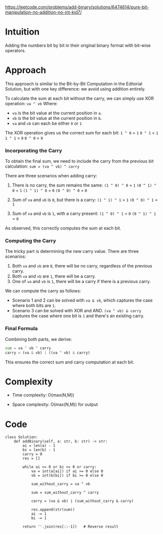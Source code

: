 https://leetcode.com/problems/add-binary/solutions/6474614/pure-bit-manipulation-no-addition-no-int-kid7/

# Intuition
Adding the numbers bit by bit in their original binary format with bit-wise operators.

# Approach
This approach is similar to the Bit-by-Bit Computation in the Editorial Solution, but with one key difference: we avoid using addition entirely.

To calculate the sum at each bit without the carry, we can simply use XOR operation:
`va ^ vb`
Where:
- `va` is the bit value at the current position in `a`.
- `vb` is the bit value at the current position in `b`.
- `va` and `vb` can each be either `0` or `1`

The XOR operation gives us the correct sum for each bit:
`1 ^ 0` = `1`
`0 ^ 1` = `1`
`1 ^ 1` = `0`
`0 ^ 0` = `0`

### Incorporating the Carry
To obtain the final sum, we need to include the carry from the previous bit calculation:
`sum = (va ^ vb) ^ carry`

There are three scenarios when adding carry:
1. There is no carry, the sum remains the same:
`(1 ^ 0) ^ 0` = `1`
`(0 ^ 1) ^ 0` = `1`
`(1 ^ 1) ^ 0` = `0`
`(0 ^ 0) ^ 0` = `0`

2. Sum of `va` and `vb` is `0`, but there is a carry:
`(1 ^ 1) ^ 1` = `1`
`(0 ^ 0) ^ 1` = `1`

3. Sum of `va` and `vb` is `1`, with a carry present:
`(1 ^ 0) ^ 1` = `0`
`(0 ^ 1) ^ 1` = `0`

As observed, this correctly computes the sum at each bit.

### Computing the Carry
The tricky part is determining the new carry value. There are three scenarios:

1. Both `va` and `vb` are `0`, there will be no carry, regardless of the previous carry.
2. Both `va` and `vb` are `1`, there will be a carry.
3. One of `va` and `vb` is `1`, there will be a carry if there is a previous carry.

We can compute the carry as follows:
- Scenario 1 and 2 can be solved with `va & vb`, which captures the case where both bits are `1`.
- Scenario 3 can be solved with XOR and AND. `(va ^ vb) & carry` captures the case where one bit is `1` and there's an existing carry.

### Final Formula

Combining both parts, we derive:
``` python
sum = va ^ vb ^ carry
carry = (va & vb) | ((va ^ vb) & carry)
```
This ensures the correct sum and carry computation at each bit.

# Complexity
- Time complexity: O(max(N,M))

- Space complexity: O(max(N,M)) for output

# Code
```python3 []
class Solution:
    def addBinary(self, a: str, b: str) -> str:
        ai = len(a) - 1
        bi = len(b) - 1
        carry = 0
        res = []

        while ai >= 0 or bi >= 0 or carry:
            va = int(a[ai]) if ai >= 0 else 0
            vb = int(b[bi]) if bi >= 0 else 0

            sum_without_carry = va ^ vb

            sum = sum_without_carry ^ carry

            carry = (va & vb) | (sum_without_carry & carry)

            res.append(str(sum))
            ai -= 1
            bi -= 1

        return ''.join(res[::-1])   # Reverse result
```